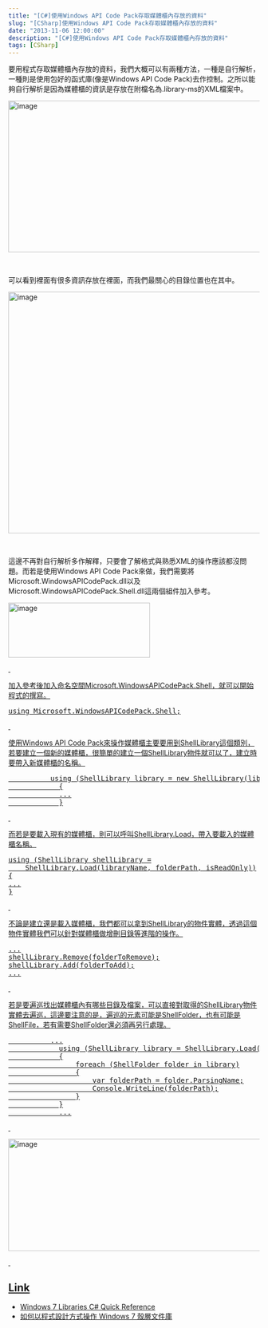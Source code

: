 ```yaml
---
title: "[C#]使用Windows API Code Pack存取媒體櫃內存放的資料"
slug: "[CSharp]使用Windows API Code Pack存取媒體櫃內存放的資料"
date: "2013-11-06 12:00:00"
description: "[C#]使用Windows API Code Pack存取媒體櫃內存放的資料"
tags: [CSharp]
---
```


<p>要用程式存取媒體櫃內存放的資料，我們大概可以有兩種方法，一種是自行解析，一種則是使用包好的函式庫(像是Windows API Code Pack)去作控制。之所以能夠自行解析是因為媒體櫃的資訊是存放在附檔名為.library-ms的XML檔案中。</p>  <p><img style="border-bottom: 0px; border-left: 0px; border-top: 0px; border-right: 0px" border="0" alt="image" src="\images\postsd106a8d-1f1b-4ea5-aed7-afd6036af3a5\image_thumb.png" width="642" height="304" /></a> </p>  <p> </p>  <p>可以看到裡面有很多資訊存放在裡面，而我們最關心的目錄位置也在其中。</p>  <p><a href="http://files.dotblogs.com.tw/larrynung/1208/347b5a527747_124A6/image_4.png"><img style="border-bottom: 0px; border-left: 0px; border-top: 0px; border-right: 0px" border="0" alt="image" src="\images\postsd106a8d-1f1b-4ea5-aed7-afd6036af3a5\image_thumb_1.png" width="562" height="484" /></a> </p>  <p> </p>  <p>這邊不再對自行解析多作解釋，只要會了解格式與熟悉XML的操作應該都沒問題。而若是使用Windows API Code Pack來做，我們需要將Microsoft.WindowsAPICodePack.dll以及Microsoft.WindowsAPICodePack.Shell.dll這兩個組件加入參考。</p>  <p><a href="http://files.dotblogs.com.tw/larrynung/1208/347b5a527747_124A6/image_6.png"><img style="border-bottom: 0px; border-left: 0px; border-top: 0px; border-right: 0px" border="0" alt="image" src="\images\postsd106a8d-1f1b-4ea5-aed7-afd6036af3a5\image_thumb_2.png" width="284" height="110" /> </p>  <p> </p>  <p>加入參考後加入命名空間Microsoft.WindowsAPICodePack.Shell，就可以開始程式的撰寫。</p>  <div style="padding-bottom: 0px; margin: 0px; padding-left: 0px; padding-right: 0px; display: inline; float: none; padding-top: 0px" id="scid:812469c5-0cb0-4c63-8c15-c81123a09de7:6bfb0439-5677-4771-a1ad-05d9d2962cef" class="wlWriterSmartContent"><pre name="code" class="c#">using Microsoft.WindowsAPICodePack.Shell;</pre></div>

<p> </p>

<p>使用Windows API Code Pack來操作媒體櫃主要要用到ShellLibrary這個類別，若要建立一個新的媒體櫃，很簡單的建立一個ShellLibrary物件就可以了，建立時要帶入新媒體櫃的名稱。</p>

<div style="padding-bottom: 0px; margin: 0px; padding-left: 0px; padding-right: 0px; display: inline; float: none; padding-top: 0px" id="scid:812469c5-0cb0-4c63-8c15-c81123a09de7:405e4f35-f11f-4c0e-8ebc-6883899790e2" class="wlWriterSmartContent"><pre name="code" class="c#">			using (ShellLibrary library = new ShellLibrary(libraryName, true))
			{
			...
			}</pre></div>

<p> </p>

<p>而若是要載入現有的媒體櫃，則可以呼叫ShellLibrary.Load，帶入要載入的媒體櫃名稱。</p>

<div style="padding-bottom: 0px; margin: 0px; padding-left: 0px; padding-right: 0px; display: inline; float: none; padding-top: 0px" id="scid:812469c5-0cb0-4c63-8c15-c81123a09de7:5a88be69-1b46-49e8-a780-2a4f8941f7fe" class="wlWriterSmartContent"><pre name="code" class="c#">using (ShellLibrary shellLibrary =
    ShellLibrary.Load(libraryName, folderPath, isReadOnly))
{
...
}</pre></div>

<p> </p>

<p>不論是建立還是載入媒體櫃，我們都可以拿到ShellLibrary的物件實體，透過這個物件實體我們可以針對媒體櫃做增刪目錄等進階的操作。</p>

<div style="padding-bottom: 0px; margin: 0px; padding-left: 0px; padding-right: 0px; display: inline; float: none; padding-top: 0px" id="scid:812469c5-0cb0-4c63-8c15-c81123a09de7:a433d9d9-53ad-47fa-8a7f-99e1cfd3cb73" class="wlWriterSmartContent"><pre name="code" class="c#">...
shellLibrary.Remove(folderToRemove);
shellLibrary.Add(folderToAdd);
...</pre></div>

<p> </p>

<p>若是要遍巡找出媒體櫃內有哪些目錄及檔案，可以直接對取得的ShellLibrary物件實體去遍巡，這邊要注意的是，遍巡的元素可能是ShellFolder，也有可能是ShellFile，若有需要ShellFolder還必須再另行處理。</p>

<div style="padding-bottom: 0px; margin: 0px; padding-left: 0px; padding-right: 0px; display: inline; float: none; padding-top: 0px" id="scid:812469c5-0cb0-4c63-8c15-c81123a09de7:eb234f2e-0691-4ec9-a0a5-966efe2689d1" class="wlWriterSmartContent"><pre name="code" class="c#">			...
			using (ShellLibrary library = ShellLibrary.Load("Pictures", false))
			{
				foreach (ShellFolder folder in library)
				{
					var folderPath = folder.ParsingName;
					Console.WriteLine(folderPath);
				}
			}
			...</pre></div>

<p> </p>

<p><img style="border-bottom: 0px; border-left: 0px; border-top: 0px; border-right: 0px" border="0" alt="image" src="\images\postsd106a8d-1f1b-4ea5-aed7-afd6036af3a5\image_thumb_3.png" width="644" height="225" /> </p>

<p> </p>

<h2>Link</h2>

<ul>
  <li>Windows 7 Libraries C# Quick Reference</li>

  <li>如何以程式設計方式操作 Windows 7 殼層文件庫</li>
</ul>
